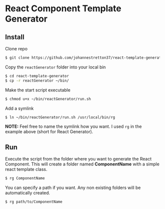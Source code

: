 # React Component Template Generator

## Install
Clone repo
```bash
$ git clone https://github.com/johannestretton37/react-template-generator.git
```

Copy the `reactGenerator` folder into your local bin
```bash
$ cd react-template-generator
$ cp -r reactGenerator ~/bin/
```

Make the start script executable
```bash
$ chmod u+x ~/bin/reactGenerator/run.sh
```

Add a symlink
```bash
$ ln ~/bin/reactGenerator/run.sh /usr/local/bin/rg
```
**NOTE:** Feel free to name the symlink how you want. I used `rg` in the example above (short for React Generator).

## Run
Execute the script from the folder where you want to generate the React Component.
This will create a folder named **ComponentName** with a simple react template class.
```bash
$ rg ComponentName
```

You can specify a path if you want. Any non existing folders will be automatically created.
```bash
$ rg path/to/ComponentName
```
